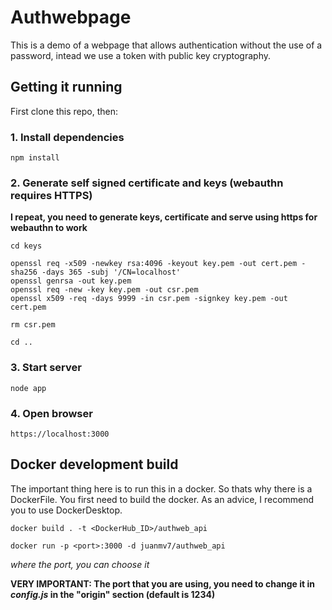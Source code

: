 # Authwebpage
This is a demo of a webpage that allows authentication without the use of a password, intead we use a token with public key cryptography.

## Getting it running

First clone this repo, then:

### 1. Install dependencies

```npm install```

### 2. Generate self signed certificate and keys (webauthn requires HTTPS)

**I repeat, you need to generate keys, certificate and serve using https for webauthn to work**

```
cd keys

openssl req -x509 -newkey rsa:4096 -keyout key.pem -out cert.pem -sha256 -days 365 -subj '/CN=localhost'
openssl genrsa -out key.pem
openssl req -new -key key.pem -out csr.pem
openssl x509 -req -days 9999 -in csr.pem -signkey key.pem -out cert.pem

rm csr.pem

cd ..
```

### 3. Start server 

```node app```

### 4. Open browser

```https://localhost:3000```

## Docker development build

The important thing here is to run this in a docker. So thats why there is a DockerFile. You first need to build the docker. As an advice, I recommend you to use DockerDesktop.

```docker build . -t <DockerHub_ID>/authweb_api```

```docker run -p <port>:3000 -d juanmv7/authweb_api```   

_where the port, you can choose it_

**VERY IMPORTANT: The port that you are using, you need to change it in _config.js_ in the "origin" section (default is 1234)**
